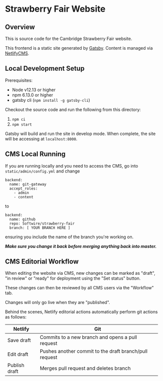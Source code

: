 # Strawberry Fair Website

## Overview

This is source code for the Cambridge Strawberry Fair website. 

This frontend is a static site generated by [Gatsby](https://www.gatsbyjs.org/). Content is managed via [NetlifyCMS](https://www.netlifycms.org/).

## Local Development Setup

Prerequisites:
* Node v12.13 or higher
* npm 6.13.0 or higher
* gatsby cli (`npm install -g gatsby-cli`)

Checkout the source code and run the following from this directory:
1. `npm ci`
2. `npm start`

Gatsby will build and run the site in develop mode. When complete, the site will be accessing at `localhost:8000`.

## CMS Local Running

If you are running locally and you need to access the CMS, go into `static/admin/config.yml` and change

```
backend:
  name: git-gateway
  accept_roles:
    - admin
    - content
```

to

```
backend:
  name: github
  repo: Softwire/strawberry-fair
  branch: [ YOUR BRANCH HERE ]
```

ensuring you include the name of the branch you're working on.

**_Make sure you change it back before merging anything back into master._**


## CMS Editorial Workflow

When editing the website via CMS, new changes can be marked as "draft", "in review" or "ready" for deployment using the "Set status" button.

These changes can then be reviewed by all CMS users via the "Workflow" tab.

Changes will only go live when they are "published".

Behind the scenes, Netlify editorial actions automatically perform git actions as follows:

| Netlify        | Git                                                    |
| ---------------|--------------------------------------------------------|
| Save draft     | Commits to a new branch and opens a pull request       |
| Edit draft     | Pushes another commit to the draft branch/pull request |
| Publish draft  | Merges pull request and deletes branch                 |